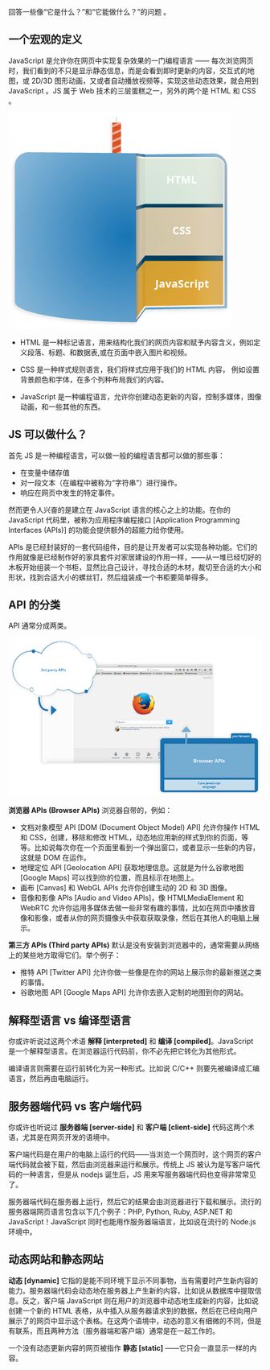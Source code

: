 回答一些像“它是什么？”和“它能做什么？”的问题 。

## 一个宏观的定义

JavaScript 是允许你在网页中实现复杂效果的一门编程语言 —— 每次浏览网页时，我们看到的不只是显示静态信息，而是会看到即时更新的内容，交互式的地图，或 2D/3D 图形动画，又或者自动播放视频等，实现这些动态效果，就会用到 JavaScript 。JS 属于 Web 技术的三层蛋糕之一，另外的两个是 HTML 和 CSS 。

![](https://raw.githubusercontent.com/haoqi-lib/js-ant/master/img/001-cake.png)

* HTML 是一种标记语言，用来结构化我们的网页内容和赋予内容含义，例如定义段落、标题、和数据表,或在页面中嵌入图片和视频。

* CSS 是一种样式规则语言，我们将样式应用于我们的 HTML 内容， 例如设置背景颜色和字体，在多个列种布局我们的内容。

* JavaScript 是一种编程语言，允许你创建动态更新的内容，控制多媒体，图像动画，和一些其他的东西。

## JS 可以做什么？

首先 JS 是一种编程语言，可以做一般的编程语言都可以做的那些事：

* 在变量中储存值
* 对一段文本（在编程中被称为“字符串”）进行操作。
* 响应在网页中发生的特定事件。

然而更令人兴奋的是建立在 JavaScript 语言的核心之上的功能。在你的 JavaScript 代码里，被称为应用程序编程接口 [Application Programming Interfaces (APIs)] 的功能会提供额外的超能力给你使用。

APIs 是已经封装好的一套代码组件，目的是让开发者可以实现各种功能。它们的作用就像是已经制作好的家具套件对家居建设的作用一样，——从一堆已经切好的木板开始组装一个书柜，显然比自己设计，寻找合适的木材，裁切至合适的大小和形状，找到合适大小的螺丝钉，然后组装成一个书柜要简单得多。

## API 的分类

API 通常分成两类。

![](https://raw.githubusercontent.com/haoqi-lib/js-ant/master/img/002-browser.png)

**浏览器 APIs (Browser APIs)** 浏览器自带的，例如：

* 文档对象模型 API [DOM (Document Object Model) API] 允许你操作 HTML 和 CSS，创建，移除和修改 HTML，动态地应用新的样式到你的页面，等等。比如说每次你在一个页面里看到一个弹出窗口，或者显示一些新的内容，这就是 DOM 在运作。
* 地理定位 API [Geolocation API] 获取地理信息。这就是为什么谷歌地图 [Google Maps] 可以找到你的位置，而且标示在地图上。
* 画布 [Canvas] 和 WebGL APIs 允许你创建生动的 2D 和 3D 图像。
* 音像和影像 APIs [Audio and Video APIs]，像 HTMLMediaElement 和 WebRTC 允许你运用多媒体去做一些非常有趣的事情，比如在网页中播放音像和影像，或者从你的网页摄像头中获取获取录像，然后在其他人的电脑上展示。

**第三方 APIs (Third party APIs)** 默认是没有安装到浏览器中的，通常需要从网络上的某些地方取得它们。举个例子：

* 推特 API [Twitter API] 允许你做一些像是在你的网站上展示你的最新推送之类的事情。
* 谷歌地图 API [Google Maps API] 允许你去嵌入定制的地图到你的网站。

## 解释型语言 vs 编译型语言

你或许听说过这两个术语 **解释 [interpreted]** 和 **编译 [compiled]**。JavaScript 是一个解释型语言。在浏览器运行代码前，你不必先把它转化为其他形式。

编译语言则需要在运行前转化为另一种形式。比如说 C/C++ 则要先被编译成汇编语言，然后再由电脑运行。

## 服务器端代码 vs 客户端代码

你或许也听说过 **服务器端 [server-side]** 和 **客户端 [client-side]** 代码这两个术语，尤其是在网页开发的语境中。

客户端代码是在用户的电脑上运行的代码——当浏览一个网页时，这个网页的客户端代码就会被下载，然后由浏览器来运行和展示。传统上 JS 被认为是写客户端代码的一种语言，但是从 nodejs 诞生后，JS 用来写服务器端代码也变得非常常见了。

服务器端代码在服务器上运行，然后它的结果会由浏览器进行下载和展示。流行的服务器端网页语言包含以下几个例子：PHP, Python, Ruby, ASP.NET 和 JavaScript！JavaScript 同时也能用作服务器端语言，比如说在流行的 Node.js 环境中。

## 动态网站和静态网站

**动态 [dynamic]** 它指的是能不同环境下显示不同事物，当有需要时产生新内容的能力。服务器端代码会动态地在服务器上产生新的内容，比如说从数据库中提取信息。反之，客户端 JavaScript 则在用户的浏览器中动态地生成新的内容，比如说创建一个新的 HTML 表格，从中插入从服务器请求到的数据，然后在已经向用户展示了的网页中显示这个表格。在这两个语境中，动态的意义有细微的不同，但是有联系，而且两种方法（服务器端和客户端）通常是在一起工作的。

一个没有动态更新内容的网页被指作 **静态 [static]** ——它只会一直显示一样的内容。
